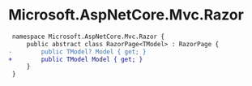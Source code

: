 # Microsoft.AspNetCore.Mvc.Razor

``` diff
 namespace Microsoft.AspNetCore.Mvc.Razor {
     public abstract class RazorPage<TModel> : RazorPage {
-        public TModel? Model { get; }
+        public TModel Model { get; }
     }
 }
```


